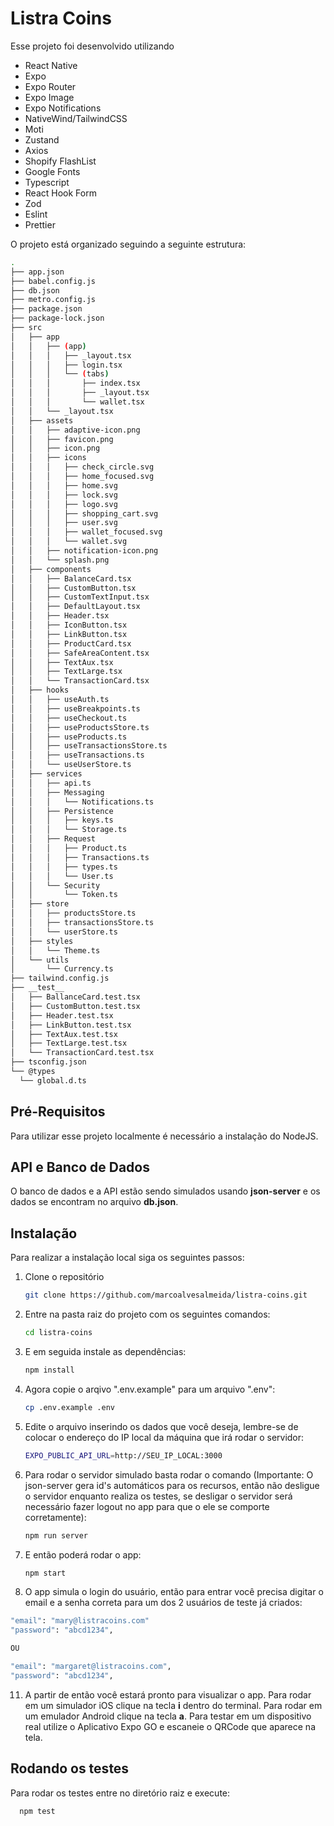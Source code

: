 # Listra Coins

Esse projeto foi desenvolvido utilizando

- React Native
- Expo
- Expo Router
- Expo Image
- Expo Notifications
- NativeWind/TailwindCSS
- Moti
- Zustand
- Axios
- Shopify FlashList
- Google Fonts
- Typescript
- React Hook Form
- Zod
- Eslint
- Prettier

O projeto está organizado seguindo a seguinte estrutura:

```sh
.
├── app.json
├── babel.config.js
├── db.json
├── metro.config.js
├── package.json
├── package-lock.json
├── src
│   ├── app
│   │   ├── (app)
│   │   │   ├── _layout.tsx
│   │   │   ├── login.tsx
│   │   │   └── (tabs)
│   │   │       ├── index.tsx
│   │   │       ├── _layout.tsx
│   │   │       └── wallet.tsx
│   │   └── _layout.tsx
│   ├── assets
│   │   ├── adaptive-icon.png
│   │   ├── favicon.png
│   │   ├── icon.png
│   │   ├── icons
│   │   │   ├── check_circle.svg
│   │   │   ├── home_focused.svg
│   │   │   ├── home.svg
│   │   │   ├── lock.svg
│   │   │   ├── logo.svg
│   │   │   ├── shopping_cart.svg
│   │   │   ├── user.svg
│   │   │   ├── wallet_focused.svg
│   │   │   └── wallet.svg
│   │   ├── notification-icon.png
│   │   └── splash.png
│   ├── components
│   │   ├── BalanceCard.tsx
│   │   ├── CustomButton.tsx
│   │   ├── CustomTextInput.tsx
│   │   ├── DefaultLayout.tsx
│   │   ├── Header.tsx
│   │   ├── IconButton.tsx
│   │   ├── LinkButton.tsx
│   │   ├── ProductCard.tsx
│   │   ├── SafeAreaContent.tsx
│   │   ├── TextAux.tsx
│   │   ├── TextLarge.tsx
│   │   └── TransactionCard.tsx
│   ├── hooks
│   │   ├── useAuth.ts
│   │   ├── useBreakpoints.ts
│   │   ├── useCheckout.ts
│   │   ├── useProductsStore.ts
│   │   ├── useProducts.ts
│   │   ├── useTransactionsStore.ts
│   │   ├── useTransactions.ts
│   │   └── useUserStore.ts
│   ├── services
│   │   ├── api.ts
│   │   ├── Messaging
│   │   │   └── Notifications.ts
│   │   ├── Persistence
│   │   │   ├── keys.ts
│   │   │   └── Storage.ts
│   │   ├── Request
│   │   │   ├── Product.ts
│   │   │   ├── Transactions.ts
│   │   │   ├── types.ts
│   │   │   └── User.ts
│   │   └── Security
│   │       └── Token.ts
│   ├── store
│   │   ├── productsStore.ts
│   │   ├── transactionsStore.ts
│   │   └── userStore.ts
│   ├── styles
│   │   └── Theme.ts
│   └── utils
│       └── Currency.ts
├── tailwind.config.js
├── __test__
│   ├── BallanceCard.test.tsx
│   ├── CustomButton.test.tsx
│   ├── Header.test.tsx
│   ├── LinkButton.test.tsx
│   ├── TextAux.test.tsx
│   ├── TextLarge.test.tsx
│   └── TransactionCard.test.tsx
├── tsconfig.json
└── @types
  └── global.d.ts

```

## Pré-Requisitos

Para utilizar esse projeto localmente é necessário a instalação do NodeJS.

## API e Banco de Dados

O banco de dados e a API estão sendo simulados usando **json-server** e os dados se encontram no arquivo **db.json**.

## Instalação

Para realizar a instalação local siga os seguintes passos:

1. Clone o repositório
   ```sh
   git clone https://github.com/marcoalvesalmeida/listra-coins.git
   ```
2. Entre na pasta raiz do projeto com os seguintes comandos:
   ```sh
   cd listra-coins
   ```
3. E em seguida instale as dependências:
   ```sh
   npm install
   ```
4. Agora copie o arqivo ".env.example" para um arquivo ".env":
   ```sh
   cp .env.example .env
   ```
5. Edite o arquivo inserindo os dados que você deseja, lembre-se de colocar o endereço do IP local da máquina que irá rodar o servidor:
   ```sh
   EXPO_PUBLIC_API_URL=http://SEU_IP_LOCAL:3000
   ```
6. Para rodar o servidor simulado basta rodar o comando (Importante: O json-server gera id's automáticos para os recursos, então não desligue o servidor enquanto realiza os testes, se desligar o servidor será necessário fazer logout no app para que o ele se comporte corretamente):
   ```sh
   npm run server
   ```
7. E então poderá rodar o app:
   ```sh
   npm start
   ```
8. O app simula o login do usuário, então para entrar você precisa digitar o email e a senha correta para um dos 2 usuários de teste já criados:

```sh
"email": "mary@listracoins.com"
"password": "abcd1234",

OU

"email": "margaret@listracoins.com",
"password": "abcd1234",
```

11. A partir de então você estará pronto para visualizar o app. Para rodar em um simulador iOS clique na tecla **i** dentro do terminal. Para rodar em um emulador Android clique na tecla **a**. Para testar em um dispositivo real utilize o Aplicativo Expo GO e escaneie o QRCode que aparece na tela.

## Rodando os testes

Para rodar os testes entre no diretório raiz e execute:

```bash
  npm test
```
